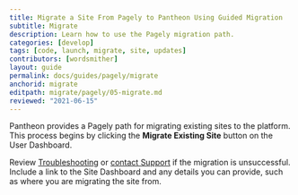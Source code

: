 ```yaml
---
title: Migrate a Site From Pagely to Pantheon Using Guided Migration
subtitle: Migrate
description: Learn how to use the Pagely migration path.
categories: [develop]
tags: [code, launch, migrate, site, updates]
contributors: [wordsmither]
layout: guide
permalink: docs/guides/pagely/migrate
anchorid: migrate
editpath: migrate/pagely/05-migrate.md
reviewed: "2021-06-15"
---
```


Pantheon provides a Pagely path for migrating existing sites to the platform. This process begins by clicking the **Migrate Existing Site** button on the User Dashboard.

<Partial file="migrate/migrate-wordpress.md" />

Review [Troubleshooting](/guides/pagely/troubleshooting) or [contact Support](/guides/support/contact-support/) if the migration is unsuccessful. Include a link to the Site Dashboard and any details you can provide, such as where you are migrating the site from.
